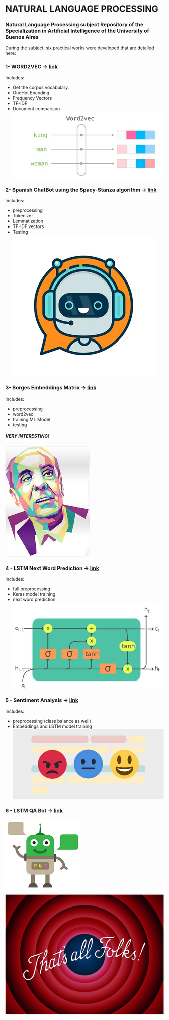 # NATURAL LANGUAGE PROCESSING
### Natural Language Processing subject Repository of the Specialization in Artificial Intelligence of the University of Buenos Aires
During the subject, six practical works were developed that are detailed here:

### 1- WORD2VEC -> [link](https://github.com/ezeguins/NLP/blob/main/1a_word2vec.ipynb)
Includes:
- Get the corpus vocabulary.
- OneHot Encoding
- Frequency Vectors
- TF-IDF
- Document comparison
![word2vec](https://github.com/ezeguins/NLP/blob/main/word2vec2.jpg)

### 2- Spanish ChatBot using the Spacy-Stanza algorithm -> [link](https://github.com/ezeguins/NLP/blob/main/NLP_Clase_2_Ejercicio.ipynb)
Includes:
- preprocessing
- Tokenizer
- Lemmatization
- TF-IDF vectors
- Testing
![spanish bot](https://github.com/ezeguins/NLP/blob/main/robot-chat.jpg)

### 3- Borges Embeddings Matrix -> [link](https://github.com/ezeguins/NLP/blob/main/NLP_Clase_3_Ejercicio.ipynb)
Includes:
- preprocessing
- word2vec
- training ML Model
- testing  
##### VERY INTERESTING!
![Jorge Luis Borges](https://github.com/ezeguins/NLP/blob/main/JLB.jpg)

### 4 - LSTM Next Word Prediction -> [link](https://github.com/ezeguins/NLP/blob/main/NLP_Clase_4_Ejercicio.ipynb)
Includes:
- full preprocessing
- Keras model training
- next word prediction
![next word prediction](https://github.com/ezeguins/NLP/blob/main/LSTM.jpg)

### 5 - Sentiment Analysis -> [link](https://github.com/ezeguins/NLP/blob/main/NPL_Clase_5_Ejercicio_con_clases_balanceadas.ipynb)
Includes:
- preprocessing (class balance as well)
- Embeddings and LSTM model training
![sentiment analysis](https://github.com/ezeguins/NLP/blob/main/sentiment_analysis.jpeg)

### 6 - LSTM QA Bot -> [link](https://github.com/ezeguins/NLP/blob/main/NPL_Clase_6_Ejercicio.ipynb)
![qa bot](https://github.com/ezeguins/NLP/blob/main/QA%20bot.png)


![hasta luego](https://github.com/ezeguins/NLP/blob/main/Thats_all_folks.svg.png)










